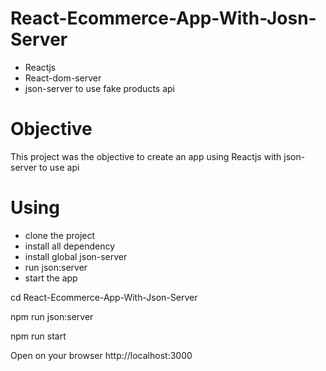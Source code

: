 # React-Ecommerce-App-With-Josn-Server
* Reactjs
* React-dom-server
* json-server to use fake products api

# Objective
This project was the objective to create an app using Reactjs with json-server to use api

# Using
* clone the project
* install all dependency
* install global json-server
* run json:server
* start the app

 cd React-Ecommerce-App-With-Json-Server
 
 
 npm run json:server
 
 
 npm run start
 
 
 Open on your browser http://localhost:3000
